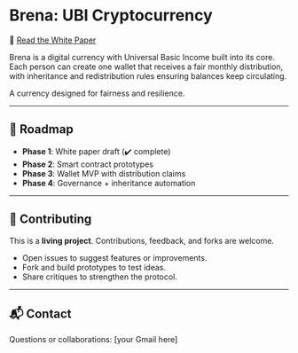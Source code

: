 # Brena: UBI Cryptocurrency

📄 [Read the White Paper](./WHITEPAPER.md)

Brena is a digital currency with Universal Basic Income built into its core.  
Each person can create one wallet that receives a fair monthly distribution,  
with inheritance and redistribution rules ensuring balances keep circulating.  

A currency designed for fairness and resilience.

---

## 🚀 Roadmap
- **Phase 1**: White paper draft (✔️ complete)  
- **Phase 2**: Smart contract prototypes  
- **Phase 3**: Wallet MVP with distribution claims  
- **Phase 4**: Governance + inheritance automation  

---

## 🤝 Contributing
This is a **living project**. Contributions, feedback, and forks are welcome.  
- Open issues to suggest features or improvements.  
- Fork and build prototypes to test ideas.  
- Share critiques to strengthen the protocol.  

---

## 📬 Contact
Questions or collaborations: [your Gmail here]  
